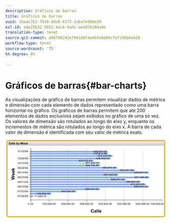 ```yaml
---
description: Gráficos de barras
title: Gráficos de barras
uuid: 1baac7b3-7918-4de6-81f3-1aba7e9b8e20
exl-id: e4e25832-5552-4acb-9adc-aea93b384a9e
translation-type: tm+mt
source-git-commit: d9df90242ef96188f4e4b5e6d04cfef196b0a628
workflow-type: tm+mt
source-wordcount: '75'
ht-degree: 8%

---
```


# Gráficos de barras{#bar-charts}

As visualizações de gráfico de barras permitem visualizar dados de métrica e dimensão com cada elemento de dados representado como uma barra horizontal no gráfico. Os gráficos de barras permitem que até 200 elementos de dados exclusivos sejam exibidos no gráfico de uma só vez. Os valores de dimensão são rotulados ao longo do eixo y, enquanto os incrementos de métrica são rotulados ao longo do eixo x. A barra de cada valor de dimensão é identificada com seu valor de métrica exato.

![](assets/bar_chart.png)

